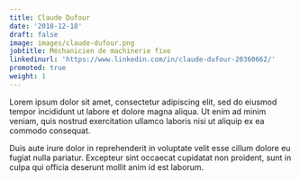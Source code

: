 ```yaml
---
title: Claude Dufour
date: '2018-12-18'
draft: false
image: images/claude-dufour.png
jobtitle: Méchanicien de machinerie fixe
linkedinurl: 'https://www.linkedin.com/in/claude-dufour-20360662/'
promoted: true
weight: 1
---
```


Lorem ipsum dolor sit amet, consectetur adipiscing elit, sed do eiusmod tempor incididunt ut labore et dolore magna aliqua. Ut enim ad minim veniam, quis nostrud exercitation ullamco laboris nisi ut aliquip ex ea commodo consequat.

Duis aute irure dolor in reprehenderit in voluptate velit esse cillum dolore eu fugiat nulla pariatur. Excepteur sint occaecat cupidatat non proident, sunt in culpa qui officia deserunt mollit anim id est laborum.
